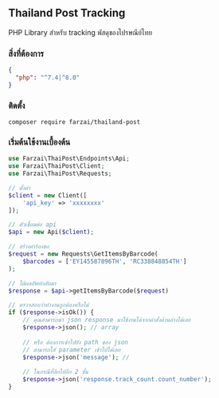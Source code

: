 ## Thailand Post Tracking
PHP Library สำหรับ tracking พัสดุของไปรษณีย์ไทย

### สิ่งที่ต้องการ
```json
{
  "php": "^7.4|^8.0"
}
```

### ติดตั้ง
```
composer require farzai/thailand-post
```

### เริ่มต้นใช้งานเบื้องต้น

```php
use Farzai\ThaiPost\Endpoints\Api;
use Farzai\ThaiPost\Client;
use Farzai\ThaiPost\Requests;

// ตั้งค่า
$client = new Client([
    'api_key' => 'xxxxxxxx'
]);

// ตัวเชื่อมต่อ api
$api = new Api($client);

// สร้างคำร้องขอ
$request = new Requests\GetItemsByBarcode(
    $barcodes = ['EY145587896TH', 'RC338848854TH']
);

// ได้ผลลัพท์กลับมา
$response = $api->getItemsByBarcode($request)

// ตรวจสอบว่าทำงานถูกต้องหรือไม่
if ($response->isOk()) {
    // คุณสามารถนำ json response มาใช้งานได้จากคำสั่งด้านล่างได้เลย
    $response->json(); // array
    
    // หรือ ต้องการเข้าไปยัง path ของ json 
    // สามารถใส่ parameter เข้าไปได้เลย
    $response->json('message'); // 
    
    // ในกรณีที่ลึกไปอีก 2 ชั้น
    $response->json('response.track_count.count_number');
}

```